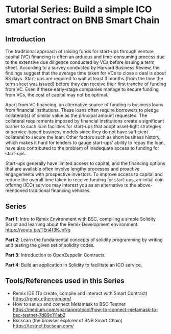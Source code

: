 # Tutorial Series: Build a simple ICO smart contract on BNB Smart Chain

## Introduction

The traditional approach of raising funds for start-ups through venture capital (VC) financing is often an arduous and time-consuming process due to the extensive due diligence conducted by VCs before issuing a term sheet. According to a survey conducted by Harvard Business Review, the findings suggest that the average time taken for VCs to close a deal is about 83 days. Start-ups are required to wait at least 3 months (from the time the term sheet was issued) before they can receive their first tranche of funding from VC. Even if these early-stage companies manage to secure funding from VCs, the cost of capital may not be optimal.

Apart from VC financing, an alternative source of funding is business loans from financial institutions. These loans often require borrowers to pledge collateral(s) of similar value as the principal amount requested. The collateral requirements imposed by financial institutions create a significant barrier to such loan facilities for start-ups that adopt asset-light strategies or service-based business models since they do not have sufficient collateral to secure the loan. Other factors such as short business history, which makes it hard for lenders to gauge start-ups’ ability to repay the loan, have also contributed to the problem of inadequate access to funding for start-ups.

Start-ups generally have limited access to capital, and the financing options that are available often involve lengthy processes and proactive engagements with prospective investors. To improve access to capital and reduce the overall time taken to receive funding for start-ups, an initial coin offering (ICO) service may interest you as an alternative to the above-mentioned traditional financing vehicles.

## Series

**Part 1**: Intro to Remix Environment with BSC, compiling a simple Solidity Script and learning about the Remix Development environment.
<https://youtu.be/TEn4f3KJnNg>

**Part 2**: Learn the fundamental concepts of solidity programming by writing and testing the given set of solidity codes.

**Part 3**: Introduction to OpenZeppelin Contracts.

**Part 4**: Build an application in Solidity to facilitate an ICO service.

## Tools/References used in this Series

- Remix IDE (To create, compile and interact with Smart Contract) <https://remix.ethereum.org/>
- How to set up and connect Metamask to BSC Testnet <https://medium.com/spartanprotocol/how-to-connect-metamask-to-bsc-testnet-7d89c111ab2>
- Bscscan (the browser explorer of BNB Smart Chain) <https://testnet.bscscan.com/>

<!-- ## Steps
Since BSC was created after BC, there are some tokens on BC issued earlier are not existing on BSC yet. In the below steps we will issue a token called BCC (BNB Chain Club token) with a total circulation of 21,000,000 on testnet of BNB Beacon Chain and BNB Smart Chain (BSC).

### Issue token BCC on BNB Beacon Chain
1. Import your account mnemonic into tbnbcli and set a passphrase

&nbsp;&nbsp;&nbsp;&nbsp;`$ tbnbcli keys add isaackey --recover`

&nbsp;&nbsp;&nbsp;&nbsp;(The key name after add is customized, here just use isaackey for an example.) -->
